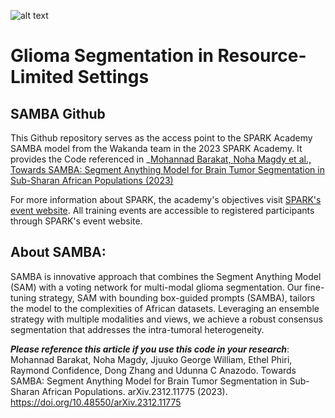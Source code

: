 ![alt text](https://github.com/SPARK-Academy01/SPARK_SAMBA/blob/main/source/SAMBA.png)

# Glioma Segmentation in Resource-Limited Settings
## SAMBA Github

This Github repository serves as the access point to the SPARK Academy SAMBA model from the Wakanda team in the 2023 SPARK Academy. It provides the Code referenced in _[Mohannad Barakat, Noha Magdy et al., Towards SAMBA: Segment Anything Model for Brain Tumor Segmentation in Sub-Sharan African Populations (2023)](http://arxiv.org/abs/2312.11775)

For more information about SPARK, the academy's objectives visit [SPARK's event website](https://event.fourwaves.com/spark). All training events are accessible to registered participants through SPARK's event website.

## About SAMBA:

SAMBA is innovative approach that combines the Segment Anything Model (SAM) with a voting network for multi-modal glioma segmentation. Our fine-tuning strategy, SAM with bounding box-guided prompts (SAMBA), tailors the model to the complexities of African datasets. Leveraging an ensemble strategy with multiple modalities and views, we achieve a robust consensus segmentation that addresses the intra-tumoral heterogeneity. 

***Please reference this article if you use this code in your research***: 
Mohannad Barakat, Noha Magdy, Jjuuko George William, Ethel Phiri, Raymond Confidence, Dong Zhang and Udunna C Anazodo. Towards SAMBA: Segment Anything Model for Brain Tumor Segmentation in Sub-Sharan African Populations. arXiv.2312.11775 (2023). https://doi.org/10.48550/arXiv.2312.11775

